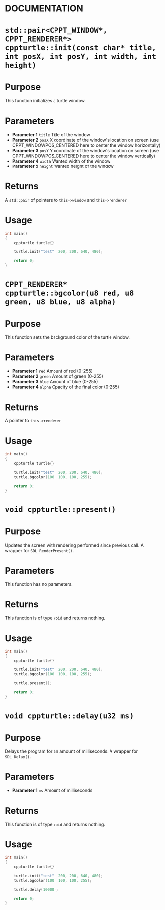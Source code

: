 # DOCUMENTATION
# `std::pair<CPPT_WINDOW*, CPPT_RENDERER*> cppturtle::init(const char* title, int posX, int posY, int width, int height)`

# Purpose
This function initializes a turtle window.

# Parameters
- **Parameter 1** `title` Title of the window
- **Parameter 2** `posX` X coordinate of the window's location on screen (use CPPT_WINDOWPOS_CENTERED here to center the window horizontally)
- **Parameter 3** `posY` Y coordinate of the window's location on screen (use CPPT_WINDOWPOS_CENTERED here to center the window vertically)
- **Parameter 4** `width` Wanted width of the window
- **Parameter 5** `height` Wanted height of the window

# Returns
A `std::pair` of pointers to `this->window` and `this->renderer`

# Usage
```cpp
int main()
{
    cppturtle turtle{};

    turtle.init("test", 200, 200, 640, 480);

    return 0;
}
```

# `CPPT_RENDERER* cppturtle::bgcolor(u8 red, u8 green, u8 blue, u8 alpha)`

# Purpose
This function sets the background color of the turtle window.

# Parameters
- **Parameter 1** `red` Amount of red (0-255)
- **Parameter 2** `green` Amount of green (0-255)
- **Parameter 3** `blue` Amount of blue (0-255)
- **Parameter 4** `alpha` Opacity of the final color (0-255)

# Returns
A pointer to `this->renderer`

# Usage
```cpp
int main()
{
    cppturtle turtle{};

    turtle.init("test", 200, 200, 640, 480);
    turtle.bgcolor(100, 100, 100, 255);

    return 0;
}
```

# `void cppturtle::present()`

# Purpose
Updates the screen with rendering performed since previous call. A wrapper for `SDL_RenderPresent()`.

# Parameters
This function has no parameters.

# Returns
This function is of type `void` and returns nothing.

# Usage
```cpp
int main()
{
    cppturtle turtle{};

    turtle.init("test", 200, 200, 640, 480);
    turtle.bgcolor(100, 100, 100, 255);

    turtle.present();

    return 0;
}
```

# `void cppturtle::delay(u32 ms)`

# Purpose
Delays the program for an amount of milliseconds. A wrapper for `SDL_Delay()`.

# Parameters
- **Parameter 1** `ms` Amount of milliseconds
  
# Returns
This function is of type `void` and returns nothing.

# Usage
```cpp
int main()
{
    cppturtle turtle{};

    turtle.init("test", 200, 200, 640, 480);
    turtle.bgcolor(100, 100, 100, 255);

    turtle.delay(10000);

    return 0;
}
```

